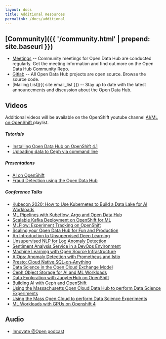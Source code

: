 ```yaml
---
layout: docs
title: Additional Resources
permalink: /docs/additional
---
```


## [Community]({{ '/community.html' | prepend: site.baseurl }})
- [Meetings](https://gitlab.com/opendatahub/opendatahub-community) -- Community meetings for Open Data Hub are conducted regularly.  Get the meeting information and find out more on the Open Data Hub Community Repo.
- [Gitlab]({{site.repo}}) -- All Open Data Hub projects are open source.  Browse the source code.
- [Mailing List]({{ site.email_list }}) -- Stay up to date with the latest announcements and discussion about the Open Data Hub.
<!--- Slack-->
<!--- Meetings-->


## Videos
Additional videos will be available on the OpenShift youtube channel <a class="external-link" href="https://www.youtube.com/playlist?list=PLaR6Rq6Z4Iqcg2znnClv-xbj93Q_wcY8L" target="_blank"><i class="fas fa-external-link-alt"></i>AI/ML on OpenShift </a> playlist.

##### Tutorials
- [Installing Open Data Hub on OpenShift 4.1](https://youtu.be/-T6ypF7LoKk)
- [Uploading data to Ceph via command line](https://youtu.be/d6X1xvDXewM)

##### Presentations
- [AI on OpenShift](https://www.youtube.com/watch?v=MD1x2IT7rdg)
- [Fraud Detection using the Open Data Hub](https://youtu.be/IcQ2bhsw_kQ)

##### Conference Talks
- [Kubecon 2020: How to Use Kubernetes to Build a Data Lake for AI Workloads](https://www.youtube.com/watch?v=0HIelZ3qMLE)
- [ML Pipelines with Kubeflow, Argo and Open Data Hub](https://youtu.be/NZOky2Gm0iA?list=PLU1vS0speL2bxDVhBGZOiNQotzkdxJ8ln)
- [Scalable Kafka Deployment on OpenShift for ML](https://youtu.be/og_Abr9jZJU?list=PLU1vS0speL2bxDVhBGZOiNQotzkdxJ8ln)
- [MLFlow: Experiment Tracking on OpenShift](https://youtu.be/WgEKfAj7PLc?list=PLU1vS0speL2bxDVhBGZOiNQotzkdxJ8ln)
- [Scaling your Open Data Hub for Fun and Production](https://youtu.be/dkuTaxWUrfE?list=PLU1vS0speL2bxDVhBGZOiNQotzkdxJ8ln)
- [An Introduction to Unsupervised Deep Learning](https://youtu.be/tpDV8nUv45c?list=PLU1vS0speL2bxDVhBGZOiNQotzkdxJ8ln)
- [Unsupervised NLP for Log Anomaly Detection](https://youtu.be/Dt81qwza-zA?list=PLU1vS0speL2bxDVhBGZOiNQotzkdxJ8ln)
- [Sentiment Analysis Service in a DevOps Environment](https://youtu.be/2QJ367chSS0?list=PLU1vS0speL2bxDVhBGZOiNQotzkdxJ8ln)
- [Machine Learning with Open Source Infrastructure](https://youtu.be/K8G_0z5jbcA?list=PLU1vS0speL2bxDVhBGZOiNQotzkdxJ8ln)
- [AIOps: Anomaly Detection with Prometheus and Istio](https://youtu.be/5lT-GajT_Wo?list=PLU1vS0speL2bxDVhBGZOiNQotzkdxJ8ln)
- [Presto: Cloud Native SQL-on-Anything](https://youtu.be/73VZaP3Mh-M?list=PLU1vS0speL2bxDVhBGZOiNQotzkdxJ8ln)
- [Data Science in the Open Cloud Exchange Model](https://youtu.be/KWDUkm1ZeKY?list=PLU1vS0speL2bxDVhBGZOiNQotzkdxJ8ln)
- [Ceph Object Storage for AI and ML Workloads](https://www.youtube.com/watch?v=n2IW3VIZmg4)
- [Data Exploration with JupyterHub on OpenShift](https://www.youtube.com/watch?v=by0l3b55i7g)
- [Building AI with Ceph and OpenShift](https://www.youtube.com/watch?v=B6E7SyxOB2M)
- [Using the Massachusetts Open Cloud Data Hub to perform Data Science Experiments](https://www.youtube.com/watch?v=iUJ6RGfY0JQ)
- [Using the Mass Open Cloud to perform Data Science Experiments](https://youtu.be/CZwUCgkKIc4)
- [ML Workloads with GPUs on Openshift 4](https://www.youtube.com/watch?v=RbJurxB4RSo&feature=youtu.be)

## Audio
- [Innovate @Open podcast](https://grhpodcasts.s3.amazonaws.com/opendatahub1908.mp3)
